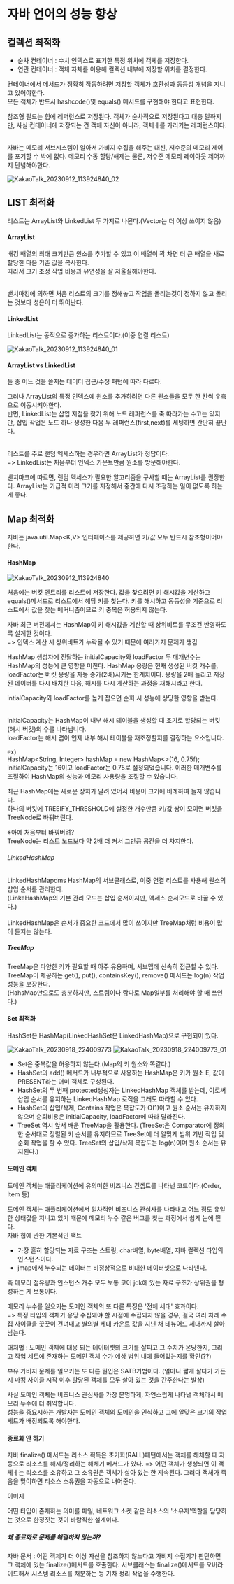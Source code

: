 <h1>자바 언어의 성능 향상</h1>

<h2>컬렉션 최적화</h2>

- 순차 컨테이너 : 수치 인덱스로 표기한 특정 위치에 객체를 저장한다.
- 연관 컨테이너 : 객체 자체를 이용해 컬렉션 내부에 저장할 위치를 결정한다.

컨테이너에서 메서드가 정확히 작동하려면 저장할 객체가 호환성과 동등성 개념을 지니고 있어야한다.</br>
모든 객체가 반드시 hashcode()및 equals() 메서드를 구현해야 한다고 표현한다.</br>

참조형 필드는 힙에 레퍼런스로 저장된다. 객체가 순차적으로 저장된다고 대충 말하지만, 사실 컨테이너에 저장되는 건 객체 자신이 아니라, 객체ㅔ를 가리키는 레퍼런스이다.</br></br>

자바는 메모리 서브시스템이 알아서 가비지 수집을 해주는 대신, 저수준의 메모리 제어를 포기할 수 밖에 없다. 메모리 수동 할당/해제는 물론, 저수준 메모리 레이아웃 제어까지 단념해야한다.</br>


![KakaoTalk_20230912_113924840_02](https://github.com/JSON-loading-and-unloading/Optimizing-Java/assets/106163272/c0e4b5ed-a36c-4be7-8f93-c3dc048b33ec)

<h2>LIST 최적화</h2>

리스트는 ArrayList와 LinkedList 두 가지로 나뒨다.(Vector는 더 이상 쓰이지 않음)</br>

<h4>ArrayList</h4>

배킹 배열의 최대 크기만큼 원소를 추가할 수 있고 이 배열이 꽉 차면 더 큰 배열을 새로 할당한 다음 기존 값을 복사한다.</br>
따라서 크기 조정 작업 비용과 유연성을 잘 저울질해야한다.</br></br>

밴치마킹에 의하면 처음 리스트의 크기를 정해놓고 작업을 돌리는것이 정하지 않고 돌리는 것보다 성은이 더 뛰어난다.</br>

<h4>LinkedList</h4>

LinkedList는 동적으로 증가하는 리스트이다.(이중 연결 리스트)</br>

![KakaoTalk_20230912_113924840_01](https://github.com/JSON-loading-and-unloading/Optimizing-Java/assets/106163272/ed997a35-44bb-400b-94f1-2e3505f223e1)


<h4>ArrayList vs LinkedList</h4>

둘 중 어느 것을 쓸지는 데이터 접근/수정 패턴에 따라 다르다.</br>

그러나 ArrayList의 특정 인덱스에 원소를 추가하려면 다른 원소들을 모두 한 칸씩 우측으로 이동시켜야한다.</br>
반면, LinkedList는 삽입 지점을 찾기 위해 노드 레퍼런스를 죽 따라가는 수고는 있지만, 삽입 작업은 노드 하나 생성한 다음 두 레퍼런스(first,next)를 세팅하면 간단히 끝난다.</br></br>

리스트를 주로 랜덤 엑세스하는 경우라면 ArrayList가 정답이다.</br>
=> LinkedList는 처음부터 인덱스 카운트만큼 원소를 방문해야한다.</br>

벤치마크에 따르면, 랜덤 엑세스가 필요한 알고리즘을 구사할 때는 ArrayList를 권장한다. ArrayList는 가급적 미리 크기를 지정해서 중간에 다시 조정하는 일이 없도록 하는게 좋다.</br>


<h2>Map 최적화</h2>

자바는 java.util.Map<K,V> 인터페이스를 제공하면 키/값 모두 반드시 참조형이어야 한다.</br>

<h4>HashMap</h4>


![KakaoTalk_20230912_113924840](https://github.com/JSON-loading-and-unloading/Optimizing-Java/assets/106163272/04aecc95-3cf0-4cb4-8c26-1123349efe81)

처음에는 버킷 엔트리를 리스트에 저장한다. 값을 찾으려면 키 해시값을 계산하고 equals()메서드로 리스트에서 해당 키를 찾는다. 키를 해시하고 동등성을 기준으로 리스트에서 값을 찾는 메커니즘이므로 키 중복은
허용되지 않는다. </br>

자바 최근 버전에서는 HashMap이 키 해시값을 계산할 때 상위비트를 무조건 반영하도록 설계한 것이다.</br>
=> 인덱스 계산 시 상위비트가 누락될 수 있기 때문에 여러가지 문제가 생김</br>

HashMap 생성자에 전달하는 initialCapacity와 loadFactor 두 매개변수는 HashMap의 성능에 큰 영향을 미친다. HashMap 용량은 현재 생성된 버킷 개수를, loadFactor는 버킷 용량을 자동 증가(2배)시키는 한계치이다.
용량을 2배 늘리고 저장된 데이터를 다시 배치한 다음, 해시를 다시 계산하는 과정을 재해시라고 한다.</br>

intialCapacity와 loadFactor를 높게 잡으면 순회 시 성능에 상당한 영향을 받는다.</br></br>

initialCapacity는 HashMap이 내부 해시 테이블을 생성할 때 초기로 할당되는 버킷 (해시 버킷)의 수를 나타냅니다.</br>
loadFactor는 해시 맵이 언제 내부 해시 테이블을 재조정할지를 결정하는 요소입니다.</br>

ex)</br>
HashMap<String, Integer> hashMap = new HashMap<>(16, 0.75f);</br>
initialCapacity는 16이고 loadFactor는 0.75로 설정되었습니다. 이러한 매개변수를 조절하여 HashMap의 성능과 메모리 사용량을 조절할 수 있습니다.</br>

최근 HashMap에는  새로운 장치가 달려 있어서 비용이 크기에 비례하여 늘지 않습니다.</br>
하나의 버킷에 TREEIFY_THRESHOLD에 설정한 개수만큼 키/값 쌍이 모이면 버킷을 TreeNode로 바꿔버린다.</br>

※아예 처음부터 바꿔버려?</br>
TreeNode는 리스트 노드보다 약 2배 더 커서 그만큼 공간을 더 차지한다.</br>

<h6>LinkedHashMap</h6>

LinkedHashMapdms HashMap의 서브클래스로, 이중 연결 리스트를 사용해 원소의 삽입 순서를 관리한다.</br>
(LinkeHashMap의 기본 관리 모드는 삽입 순서이지만, 액세스 순서모드로 바꿀 수 있다.)</br>
</br>
LinkedHashMap은 순서가 중요한 코드에서 많이 쓰이지만 TreeMap처럼 비용이 많이 들지는 않는다.</br>

<h5>TreeMap</h5>

TreeMap은 다양한 키가 필요할 때 아주 유용하며, 서브맵에 신속히 접근할 수 있다.</br>
TreeMap이 제공하는 get(), put(), containsKey(), remove() 메서드는 log(n) 작업 성능을 보장한다.</br>
(HahsMap만으로도 충분하지만, 스트림이나 람다로 Map일부를 처리해야 할 때 쓰인다.)</br>


<h4>Set 최적화</h4>

HashSet은  HashMap(LinkedHashSet은 LinkedHashMap)으로 구현되어 있다.


![KakaoTalk_20230918_224009773](https://github.com/JSON-loading-and-unloading/Optimizing-Java/assets/106163272/a69ba3cd-3796-400c-8b29-263dc04e51e5)
![KakaoTalk_20230918_224009773_01](https://github.com/JSON-loading-and-unloading/Optimizing-Java/assets/106163272/f3538ec2-667c-408b-86bc-1eb95436629f)


- Set은 중복값을 허용하지 않는다.(Map의 키 원소와 똑같다.)
- HashSet의 add() 메서드가 내부적으로 사용하는 HashMap은 키가 원소 E, 값이 PRESENT라는 더미 객체로 구성된다.
- HashSet의 두 번째 protected생성자는 LinkedHashMap 객체를 받는데, 이로써 삽입 순서를 유지하는 LinkedHashMap 로직을 그래도 따라할 수 있다.
- HashSet의 삽입/삭제, Contains 작업은 복잡도가 O(1)이고 원소 순서는 유지하지 않으며 순회비용은 initialCapacity, loadFactor에 따라 달라진다.
- TreeSet 역시 앞서 배운 TreeMap을 활용한다. (TreeSet은 Comparator에 정의한 순서대로 정렬된 키 순서를 유지하므로 TreeSet에 더 알맞게 범위 기반 작업 및 순회 작업을 할 수 있다. TreeSet의 삽입/삭제 복잡도는 log(n)이며 원소 순서는 유지된다.)


 <h4>도메인 객체</h4>

 도메인 객체는 애플리케이션에 유의미한 비즈니스 컨셉트를 나타낸 코드이다.(Order, Item 등)</br>

 도메인 객체는 애플리케이션에서 일차적인 비즈니스 관심사를 나타내고 어느 정도 유일한 상태값을 지니고 있기 때문에 메모리 누수 같은 버그를 찾는 과정에서 쉽게 눈에 띈다.</br>
 자바 힙에 관한 기본적인 팩트</br>
  - 가장 흔히 할당되는 자료 구조는 스트링, char배열, byte배열, 자바 컬렉션 타입의 인스턴스이다.
  - jmap에서 누수되는 데이터는 비정상적으로 비대한 데이터셋으로 나타낸다.

즉 메모리 점유량과 인스턴스 개수 모두 보통 코어 jdk에 있는 자료 구조가 상위권을 형성하는 게 보통이다.</br>

메모리 누수를 일으키는 도메인 객체의 또 다른 특징은 '전체 세대' 효과이다.</br>
=> 특정 타입의 객체가 응당 수집돼야 할 시점에 수집되지 않을 경우, 결국 여러 차례 수집 사이클을 꿋꿋이 견뎌내고 별의별 세대 카운트 값을 지닌 채 테뉴어드 세대까지 살아남는다.</br>

대처법 : 도메인 객체에 대응 되는 데이터셋의 크기를 살피고 그 수치가 온당한지, 그리고 작업 세트에 존재하는 도메인 객체 수가 예상 범위 내에 들어있는지를 확인(??)</br>

부유 가비지 문제를 일으키는 또 다른 원인은 SATB기법이다. (얼마나 짧게 살다가 가든지 마킹 사이클 시작 이후 할당된 객체를 모두 살아 있는 것을 간주한다는 발상)</br>

사실 도메인 객체는 비즈니스 관심사를 가장 분명하게, 자연스럽게 나타낸 객체라서 메모리 누수에 더 취약합니다.</br>
성능을 중요시하는 개발자는 도메인 객체의 도메인을 인식하고 그에 알맞은 크기의 작업세트가 배정되도록 해야한다.</br>


 <h4>종료화 안 하기</h4>

 자바 finalize() 메서드는 리소스 획득은 초기화(RALL)패턴에서는 객체를 해체할 때 자동으로 리소스를 해제/정리하는 해체기 메서드가 있다.
 => 어떤 객체가 생성되면 이 객체ㅔ는 리소스를 소유하고 그 소유권은 객체가 살아 있는 한 지속된다. 그러다 객체가 죽음을 맞이하면 리소스 소유권을 자동으로 내어준다.


이미지

어떤 타입이 존재하는 의미를 파일, 네트워크 소켓 같은 리소스의 '소유자'역할을 담당하는 것으로 한정짓는 것이 바람직한 설계이다.

<h5>왜 종료화로 문제를 해결하지 않는까?</h5>

자바 문서 : 
어떤 객체가 더 이상 자신을 참조하지 않느다고 가비지 수집기가 판단하면 그 객체에 있는 finalize()메서드를 호출한다.
서브클래스는 finalize()메서드를 오버라이드해서 시스템 리소스를 처분하는 등 기차 정리 작업을 수행한다.


